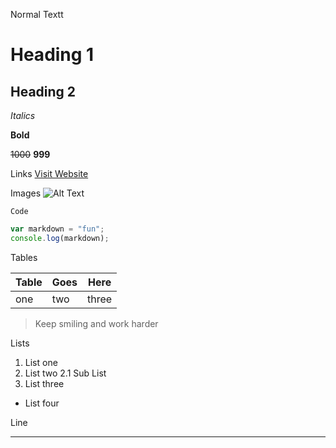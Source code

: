 Normal Textt

# Heading 1
## Heading 2

_Italics_

**Bold**

~~1000~~ **999**

Links
[Visit Website](https://blabla.com "Title Text")

Images
![Alt Text](https://blabla/img.png "Title Text")

`Code`

```javascript
var markdown = "fun";
console.log(markdown);
```

Tables

|Table |Goes |Here |
|--- |--- |--- |
|one|two|three|


>Keep smiling and work harder

Lists

1. List one
2. List two
   2.1 Sub List
3. List three
- List four

Line

---
